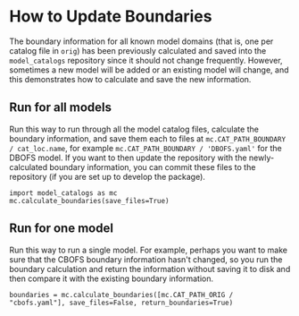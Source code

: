 # How to Update Boundaries

The boundary information for all known model domains (that is, one per catalog file in `orig`) has been previously calculated and saved into the `model_catalogs` repository since it should not change frequently. However, sometimes a new model will be added or an existing model will change, and this demonstrates how to calculate and save the new information.

## Run for all models

Run this way to run through all the model catalog files, calculate the boundary information, and save them each to files at `mc.CAT_PATH_BOUNDARY / cat_loc.name`, for example `mc.CAT_PATH_BOUNDARY / 'DBOFS.yaml'` for the DBOFS model. If you want to then update the repository with the newly-calculated boundary information, you can commit these files to the repository (if you are set up to develop the package).

```
import model_catalogs as mc
mc.calculate_boundaries(save_files=True)
```

## Run for one model

Run this way to run a single model. For example, perhaps you want to make sure that the CBOFS boundary information hasn't changed, so you run the boundary calculation and return the information without saving it to disk and then compare it with the existing boundary information.

```
boundaries = mc.calculate_boundaries([mc.CAT_PATH_ORIG / "cbofs.yaml"], save_files=False, return_boundaries=True)
```
